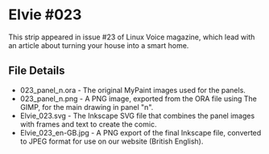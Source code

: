 Elvie #023
==========
This strip appeared in issue #23 of Linux Voice magazine, which lead with an article about turning your house into a smart home.


File Details
------------
* 023_panel_n.ora             - The original MyPaint images used for the panels.
* 023_panel_n.png             - A PNG image, exported from the ORA file using The GIMP, for the main drawing in panel "n".
* Elvie_023.svg               - The Inkscape SVG file that combines the panel images with frames and text to create the comic.
* Elvie_023_en-GB.jpg         - A PNG export of the final Inkscape file, converted to JPEG format for use on our website (British English).

